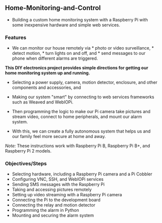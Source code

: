 ## Home-Monitoring-and-Control

* Building a custom home monitoring system with a Raspberry Pi with some inexpensive hardware and simple web services.

### Features
* We can monitor our house remotely via 
       * photo or video surveillance, 
       * detect motion, 
       * turn lights on and off, and 
       * send messages to our phone when different alarms are triggered.

**This DIY electronics project provides simple directions for getting our home monitoring system up and running.** 

 - Selecting a power supply, camera, motion detector, enclosure, and other components and accessories, and 

 - Making our system "smart" by connecting to web services frameworks such as Weaved and WebIOPi. 
 
 - Then programming the logic to make our Pi camera take pictures and stream video, connect to home peripherals, and mount our alarm system. 
  
 - With this, we can create a fully autonomous system that helps us and our family feel more secure at home and away.


*Note:* These instructions work with Raspberry Pi B, Raspberry Pi B+, and Raspberry Pi 2 models.

### Objectives/Steps 

  - Selecting hardware, including a Raspberry Pi camera and a Pi Cobbler
  - Configuring VNC, SSH, and WebIOPi services
  - Sending SMS messages with the Raspberry Pi
  - Taking and accessing pictures remotely
  - Setting up video streaming with a Raspberry Pi camera
  - Connecting the Pi to the development board
  - Connecting the relay and motion detector
  - Programming the alarm in Python
  - Mounting and securing the alarm system
